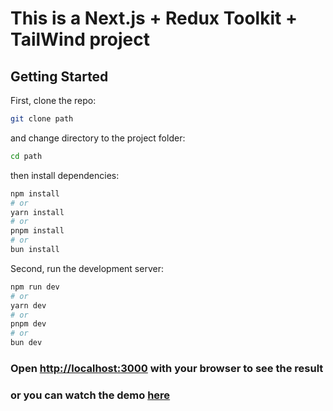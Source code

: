 # This is a Next.js + Redux Toolkit + TailWind project

## Getting Started

First, clone the repo:

```bash
git clone path
```

and change directory to the project folder:

```bash
cd path
```

then install dependencies:

```bash
npm install
# or
yarn install
# or
pnpm install
# or
bun install
```

Second, run the development server:

```bash
npm run dev
# or
yarn dev
# or
pnpm dev
# or
bun dev
```

### Open [http://localhost:3000](http://localhost:3000) with your browser to see the result 
### or you can watch the demo [here](https://studiopresto.vercel.app/)
